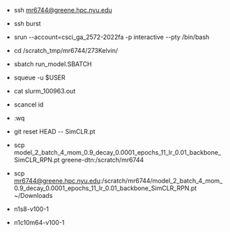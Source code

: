 - ssh mr6744@greene.hpc.nyu.edu
- ssh burst
- srun --account=csci_ga_2572-2022fa -p interactive --pty /bin/bash
- cd /scratch_tmp/mr6744/273Kelvin/

- sbatch run_model.SBATCH
- squeue -u $USER
- cat slurm_100963.out
- scancel id

- :wq

- git reset HEAD -- SimCLR.pt

- scp model_2_batch_4_mom_0.9_decay_0.0001_epochs_11_lr_0.01_backbone_SimCLR_RPN.pt greene-dtn:/scratch/mr6744
- scp mr6744@greene.hpc.nyu.edu:/scratch/mr6744/model_2_batch_4_mom_0.9_decay_0.0001_epochs_11_lr_0.01_backbone_SimCLR_RPN.pt ~/Downloads

- n1s8-v100-1
- n1c10m64-v100-1